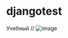 # djangotest
Учебный //
![image](https://user-images.githubusercontent.com/102540442/196172406-b8316220-ae72-4bf3-b30b-901bccbb7910.png)

